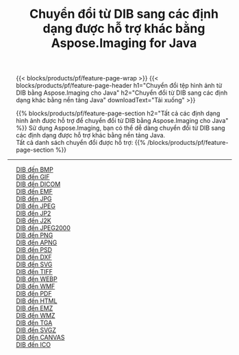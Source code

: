 ﻿---
title: Chuyển đổi từ DIB sang các định dạng được hỗ trợ khác bằng Aspose.Imaging for Java 
weight: 3920
url: /vi/java/conversion/from/dib 
lang: vi
langdirlevel: 2
locales: zh-hans,ja,it,ru,de,es,fr,nl,id,lt,pl,pt,vi,tr,ko,zh-hant,ar,hi,th,sv,cs,uk,he
description: Sử dụng Aspose.Imaging, bạn có thể dễ dàng chuyển đổi từ DIB sang các định dạng khác bằng nền tảng Java
---

{{< blocks/products/pf/feature-page-wrap >}}
{{< blocks/products/pf/feature-page-header h1="Chuyển đổi tệp hình ảnh từ DIB bằng Aspose.Imaging cho Java" h2="Chuyển đổi từ DIB sang các định dạng khác bằng nền tảng Java" downloadText="Tải xuống" >}}


{{% blocks/products/pf/feature-page-section  h2="Tất cả các định dạng hình ảnh được hỗ trợ để chuyển đổi từ DIB bằng Aspose.Imaging cho Java" %}}
Sử dụng Aspose.Imaging, bạn có thể dễ dàng chuyển đổi từ DIB sang các định dạng được hỗ trợ khác bằng nền tảng Java.
<br/>
Tất cả danh sách chuyển đổi được hỗ trợ:
{{% /blocks/products/pf/feature-page-section %}}
<div class="container-fluid productfamilypage bg-gray">
    <div class="convertypes bg-gray agp-content section">
        <div class="container">
		<hr style="margin-left:-20px;"/>
		<div class="row other-converters">
		    <div class='col-md-2 other-converter remove-lp remove-rp'><a href="/imaging/vi/java/conversion/dib-to-bmp" >DIB đến BMP</a></div><div class='col-md-2 other-converter remove-lp remove-rp'><a href="/imaging/vi/java/conversion/dib-to-gif" >DIB đến GIF</a></div><div class='col-md-2 other-converter remove-lp remove-rp'><a href="/imaging/vi/java/conversion/dib-to-dicom" >DIB đến DICOM</a></div><div class='col-md-2 other-converter remove-lp remove-rp'><a href="/imaging/vi/java/conversion/dib-to-emf" >DIB đến EMF</a></div><div class='col-md-2 other-converter remove-lp remove-rp'><a href="/imaging/vi/java/conversion/dib-to-jpg" >DIB đến JPG</a></div><div class='col-md-2 other-converter remove-lp remove-rp'><a href="/imaging/vi/java/conversion/dib-to-jpeg" >DIB đến JPEG</a></div><div class='col-md-2 other-converter remove-lp remove-rp'><a href="/imaging/vi/java/conversion/dib-to-jp2" >DIB đến JP2</a></div><div class='col-md-2 other-converter remove-lp remove-rp'><a href="/imaging/vi/java/conversion/dib-to-j2k" >DIB đến J2K</a></div><div class='col-md-2 other-converter remove-lp remove-rp'><a href="/imaging/vi/java/conversion/dib-to-jpeg2000" >DIB đến JPEG2000</a></div><div class='col-md-2 other-converter remove-lp remove-rp'><a href="/imaging/vi/java/conversion/dib-to-png" >DIB đến PNG</a></div><div class='col-md-2 other-converter remove-lp remove-rp'><a href="/imaging/vi/java/conversion/dib-to-apng" >DIB đến APNG</a></div><div class='col-md-2 other-converter remove-lp remove-rp'><a href="/imaging/vi/java/conversion/dib-to-psd" >DIB đến PSD</a></div><div class='col-md-2 other-converter remove-lp remove-rp'><a href="/imaging/vi/java/conversion/dib-to-dxf" >DIB đến DXF</a></div><div class='col-md-2 other-converter remove-lp remove-rp'><a href="/imaging/vi/java/conversion/dib-to-svg" >DIB đến SVG</a></div><div class='col-md-2 other-converter remove-lp remove-rp'><a href="/imaging/vi/java/conversion/dib-to-tiff" >DIB đến TIFF</a></div><div class='col-md-2 other-converter remove-lp remove-rp'><a href="/imaging/vi/java/conversion/dib-to-webp" >DIB đến WEBP</a></div><div class='col-md-2 other-converter remove-lp remove-rp'><a href="/imaging/vi/java/conversion/dib-to-wmf" >DIB đến WMF</a></div><div class='col-md-2 other-converter remove-lp remove-rp'><a href="/imaging/vi/java/conversion/dib-to-pdf" >DIB đến PDF</a></div><div class='col-md-2 other-converter remove-lp remove-rp'><a href="/imaging/vi/java/conversion/dib-to-html" >DIB đến HTML</a></div><div class='col-md-2 other-converter remove-lp remove-rp'><a href="/imaging/vi/java/conversion/dib-to-emz" >DIB đến EMZ</a></div><div class='col-md-2 other-converter remove-lp remove-rp'><a href="/imaging/vi/java/conversion/dib-to-wmz" >DIB đến WMZ</a></div><div class='col-md-2 other-converter remove-lp remove-rp'><a href="/imaging/vi/java/conversion/dib-to-tga" >DIB đến TGA</a></div><div class='col-md-2 other-converter remove-lp remove-rp'><a href="/imaging/vi/java/conversion/dib-to-svgz" >DIB đến SVGZ</a></div><div class='col-md-2 other-converter remove-lp remove-rp'><a href="/imaging/vi/java/conversion/dib-to-canvas" >DIB đến CANVAS</a></div><div class='col-md-2 other-converter remove-lp remove-rp'><a href="/imaging/vi/java/conversion/dib-to-ico" >DIB đến ICO</a></div>
                </div>
        </div>
    </div>
</div>
<br/>

